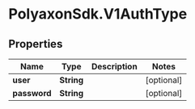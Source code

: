 # PolyaxonSdk.V1AuthType

## Properties
Name | Type | Description | Notes
------------ | ------------- | ------------- | -------------
**user** | **String** |  | [optional] 
**password** | **String** |  | [optional] 



